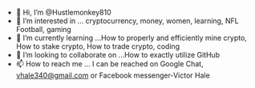 - 👋 Hi, I’m @Hustlemonkey810
- 👀 I’m interested in ... cryptocurrency, money, women, learning, NFL Football, gaming
- 🌱 I’m currently learning ...How to properly and efficiently mine crypto, How to stake crypto, How to trade crypto, coding
- 💞️ I’m looking to collaborate on ...How to exactly utilize GitHub 
- 📫 How to reach me ... I can be reached on Google Chat, vhale340@gmail.com or Facebook messenger-Victor Hale

<!---
Hustlemonkey810/Hustlemonkey810 is a ✨ special ✨ repository because its `README.md` (this file) appears on your GitHub profile.
You can click the Preview link to take a look at your changes.
--->
